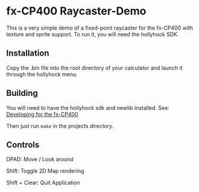 # fx-CP400 Raycaster-Demo
This is a very simple demo of a fixed-point raycaster for the fx-CP400 with texture and sprite support. To run it, you will need the hollyhock SDK.


## Installation
Copy the .bin file into the root directory of your calculator and launch it through the hollyhock menu.


## Building
You will need to have the hollyhock sdk and newlib installed.
See: [Developing for the fx-CP400](https://github.com/SnailMath/hollyhock-2/blob/master/doc/user/developing.md)

Then just run `make` in the projects directory.


## Controls

DPAD: Move / Look around

Shift: Toggle 2D Map rendering

Shift + Clear: Quit Application